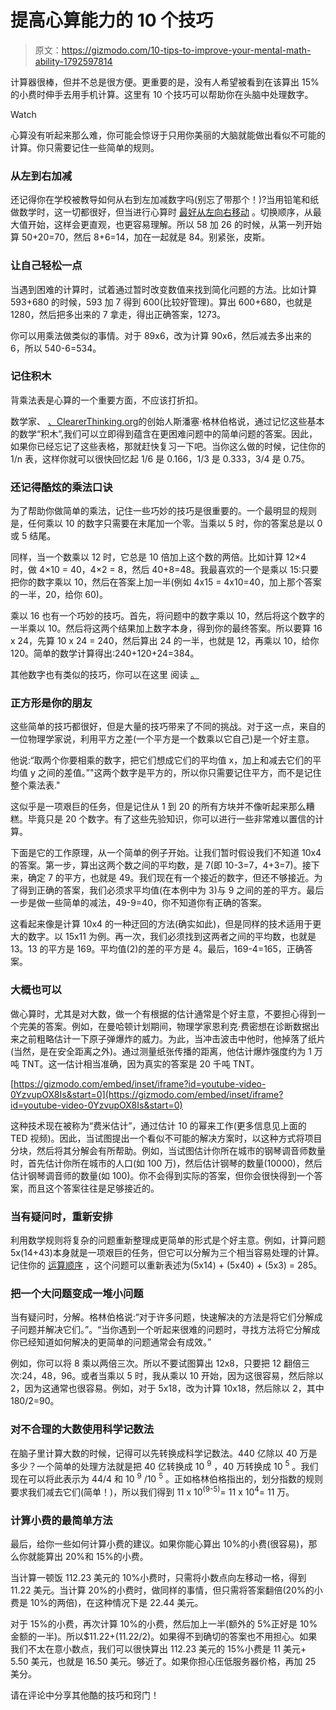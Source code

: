 # 提高心算能力的 10 个技巧

> 原文：<https://gizmodo.com/10-tips-to-improve-your-mental-math-ability-1792597814>

计算器很棒，但并不总是很方便。更重要的是，没有人希望被看到在该算出 15%的小费时伸手去用手机计算。这里有 10 个技巧可以帮助你在头脑中处理数字。

Watch

心算没有听起来那么难，你可能会惊讶于只用你美丽的大脑就能做出看似不可能的计算。你只需要记住一些简单的规则。

### **从左到右加减**

还记得你在学校被教导如何从右到左加减数字吗(别忘了带那个！)?当用铅笔和纸做数学时，这一切都很好，但当进行心算时 [最好从左向右移动](https://medium.com/i-math/left-to-right-mental-addition-strategy-c325e566cea#.4iieq5u2j) 。切换顺序，从最大值开始，这样会更直观，也更容易理解。所以 58 加 26 的时候，从第一列开始算 50+20=70，然后 8+6=14，加在一起就是 84。别紧张，皮斯。

### **让自己轻松一点**

当遇到困难的计算时，试着通过暂时改变数值来找到简化问题的方法。比如计算 593+680 的时候，593 加 7 得到 600(比较好管理)。算出 600+680，也就是 1280，然后把多出来的 7 拿走，得出正确答案，1273。

你可以用乘法做类似的事情。对于 89x6，改为计算 90x6，然后减去多出来的 6，所以 540-6=534。

### 记住积木

背乘法表是心算的一个重要方面，不应该打折扣。

数学家、 [、ClearerThinking.org](http://www.clearerthinking.org/)的创始人斯潘塞·格林伯格说，通过记忆这些基本的数学“积木”,我们可以立即得到蕴含在更困难问题中的简单问题的答案。因此，如果你已经忘记了这些表格，那就赶快复习一下吧。当你这么做的时候，记住你的 1/n 表，这样你就可以很快回忆起 1/6 是 0.166，1/3 是 0.333，3/4 是 0.75。

### **还记得酷炫的乘法口诀**

为了帮助你做简单的乘法，记住一些巧妙的技巧是很重要的。一个最明显的规则是，任何乘以 10 的数字只需要在末尾加一个零。当乘以 5 时，你的答案总是以 0 或 5 结尾。

同样，当一个数乘以 12 时，它总是 10 倍加上这个数的两倍。比如计算 12×4 时，做 4×10 = 40，4×2 = 8，然后 40+8=48。我最喜欢的一个是乘以 15:只要把你的数字乘以 10，然后在答案上加一半(例如 4x15 = 4x10=40，加上那个答案的一半，20，给你 60)。

乘以 16 也有一个巧妙的技巧。首先，将问题中的数字乘以 10，然后将这个数字的一半乘以 10。然后将这两个结果加上数字本身，得到你的最终答案。所以要算 16 x 24，先算 10 x 24 = 240，然后算出 24 的一半，也就是 12，再乘以 10，给你 120。简单的数学计算得出:240+120+24=384。

其他数字也有类似的技巧，你可以在这里 阅读 [。](http://mathforum.org/k12/mathtips/multiplication.tips.html)

### 正方形是你的朋友

这些简单的技巧都很好，但是大量的技巧带来了不同的挑战。对于这一点，来自的一位物理学家说，利用平方之差(一个平方是一个数乘以它自己)是一个好主意。

他说:“取两个你要相乘的数字，把它们想成它们的平均值 x，加上和减去它们的平均值 y 之间的差值。”"这两个数字是平方的，所以你只需要记住平方，而不是记住整个乘法表."

这似乎是一项艰巨的任务，但是记住从 1 到 20 的所有方块并不像听起来那么糟糕。毕竟只是 20 个数字。有了这些先验知识，你可以进行一些非常难以置信的计算。

下面是它的工作原理，从一个简单的例子开始。让我们暂时假设我们不知道 10x4 的答案。第一步，算出这两个数之间的平均数，是 7(即 10-3=7，4+3=7)。接下来，确定 7 的平方，也就是 49。我们现在有一个接近的数字，但还不够接近。为了得到正确的答案，我们必须求平均值(在本例中为 3)与 9 之间的差的平方。最后一步是做一些简单的减法，49-9=40，你不知道你有正确的答案。

这看起来像是计算 10x4 的一种迂回的方法(确实如此)，但是同样的技术适用于更大的数字。以 15x11 为例。再一次，我们必须找到这两者之间的平均数，也就是 13。13 的平方是 169。平均值(2)的差的平方是 4。最后，169-4=165，正确答案。

### 大概也可以

做心算时，尤其是对大数，做一个有根据的估计通常是个好主意，不要担心得到一个完美的答案。例如，在曼哈顿计划期间，物理学家恩利克·费密想在诊断数据出来之前粗略估计一下原子弹爆炸的威力。为此，当冲击波击中他时，他掉落了纸片(当然，是在安全距离之外)。通过测量纸张传播的距离，他估计爆炸强度约为 1 万吨 TNT。这一估计相当准确，因为真实的答案是 20 千吨 TNT。

 [https://gizmodo.com/embed/inset/iframe?id=youtube-video-0YzvupOX8Is&start=0](https://gizmodo.com/embed/inset/iframe?id=youtube-video-0YzvupOX8Is&start=0) 

这种技术现在被称为“费米估计”，通过估计 10 的幂来工作(更多信息见上面的 TED 视频)。因此，当试图提出一个看似不可能的解决方案时，以这种方式将项目分块，然后将其分解会有所帮助。例如，当试图估计你所在城市的钢琴调音师数量时，首先估计你所在城市的人口(如 100 万)，然后估计钢琴的数量(10000)，然后估计钢琴调音师的数量(如 100)。你不会得到实际的答案，但你会很快得到一个答案，而且这个答案往往是足够接近的。

### 当有疑问时，重新安排

利用数学规则将复杂的问题重新整理成更简单的形式是个好主意。例如，计算问题 5x(14+43)本身就是一项艰巨的任务，但它可以分解为三个相当容易处理的计算。记住你的 [运算顺序](http://www.mathgoodies.com/Lessons/vol7/order_operations.html) ，这个问题可以重新表述为(5x14) + (5x40) + (5x3) = 285。

### 把一个大问题变成一堆小问题

当有疑问时，分解。格林伯格说:“对于许多问题，快速解决的方法是将它们分解成子问题并解决它们。”。“当你遇到一个听起来很难的问题时，寻找方法将它分解成你已经知道如何解决的更简单的问题通常会有成效。”

例如，你可以将 8 乘以两倍三次。所以不要试图算出 12x8，只要把 12 翻倍三次:24，48，96。或者当乘以 5 时，我从乘以 10 开始，因为这很容易，然后除以 2，因为这通常也很容易。例如，对于 5x18，改为计算 10x18，然后除以 2，其中 180/2=90。

### 对不合理的大数使用科学记数法

在脑子里计算大数的时候，记得可以先转换成科学记数法。440 亿除以 40 万是多少？一个简单的处理方法就是把 40 亿转换成 10 <sup>9</sup> ，40 万转换成 10 <sup>5</sup> 。我们现在可以将此表示为 44/4 和 10 <sup>9</sup> /10 <sup>5</sup> 。正如格林伯格指出的，划分指数的规则要求我们减去它们(简单！)，所以我们得到 11 x 10<sup>(9-5)</sup>= 11 x 10<sup>4</sup>= 11 万。

### 计算小费的最简单方法

最后，给你一些如何计算小费的建议。如果你能心算出 10%的小费(很容易)，那么你就能算出 20%和 15%的小费。

当计算一顿饭 112.23 美元的 10%小费时，只需将小数点向左移动一格，得到 11.22 美元。当计算 20%的小费时，做同样的事情，但只需将答案翻倍(20%的小费是 10%的两倍)，在这种情况下是 22.44 美元。

对于 15%的小费，再次计算 10%的小费，然后加上一半(额外的 5%正好是 10%金额的一半)。所以$11.22+(11.22/2)。如果得不到确切的答案也不用担心。如果我们不太在意小数点，我们可以很快算出 112.23 美元的 15%小费是 11 美元+ 5.50 美元，也就是 16.50 美元。够近了。如果你担心压低服务器价格，再加 25 美分。

请在评论中分享其他酷的技巧和窍门！